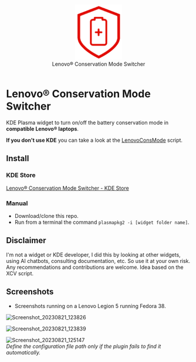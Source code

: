 <div align="center">
<picture>
  <source media="(prefers-color-scheme: dark)" srcset="./logo.png">
  <img alt="Logo" src="./logo.png" height="150px">
</picture>
<br>
Lenovo® Conservation Mode Switcher
</div>
<br>

# Lenovo® Conservation Mode Switcher
KDE Plasma widget to turn on/off the battery conservation mode in **compatible Lenovo® laptops**.

**If you don't use KDE** you can take a look at the [LenovoConsMode](https://github.com/MaksBal/LenovoConsMode) script.

## Install

### KDE Store
[Lenovo® Conservation Mode Switcher - KDE Store](https://store.kde.org/p/2074337/)

### Manual
- Download/clone this repo.
- Run from a terminal the command `plasmapkg2 -i [widget folder name]`.

## Disclaimer
I'm not a widget or KDE developer, I did this by looking at other widgets, using AI chatbots, consulting documentation, etc. So use it at your own risk.
Any recommendations and contributions are welcome.
Idea based on the XCV script.

## Screenshots
- Screenshots running on a Lenovo Legion 5 running Fedora 38.

![Screenshot_20230821_123826](https://github.com/enielrodriguez/lenovo-conservation-mode-switcher/assets/31964610/088db226-af1d-4938-9133-5d5f0d6c2a34)  

![Screenshot_20230821_123839](https://github.com/enielrodriguez/lenovo-conservation-mode-switcher/assets/31964610/fdfeafce-1e9f-463d-aadd-9d6ccaa85039)  

![Screenshot_20230821_125147](https://github.com/enielrodriguez/lenovo-conservation-mode-switcher/assets/31964610/72a803c7-1804-4f5d-8c92-35db9014bba0)  
*Define the configuration file path only if the plugin fails to find it automatically.*
